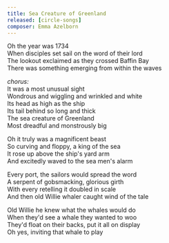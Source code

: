 ```yaml
---
title: Sea Creature of Greenland
released: [circle-songs]
composer: Emma Azelborn
---
```


Oh the year was 1734  
When disciples set sail on the word of their lord  
The lookout exclaimed as they crossed Baffin Bay  
There was something emerging from within the waves  

_chorus:_  
It was a most unusual sight  
Wondrous and wiggling and wrinkled and white  
Its head as high as the ship  
Its tail behind so long and thick  
The sea creature of Greenland  
Most dreadful and monstrously big  

Oh it truly was a magnificent beast  
So curving and floppy, a king of the sea  
It rose up above the ship's yard arm  
And excitedly waved to the sea men's alarm  

Every port, the sailors would spread the word  
A serpent of gobsmacking, glorious girth  
With every retelling it doubled in scale  
And then old Willie whaler caught wind of the tale  

Old Willie he knew what the whales would do  
When they'd see a whale they wanted to woo  
They'd float on their backs, put it all on display  
Oh yes, inviting that whale to play  